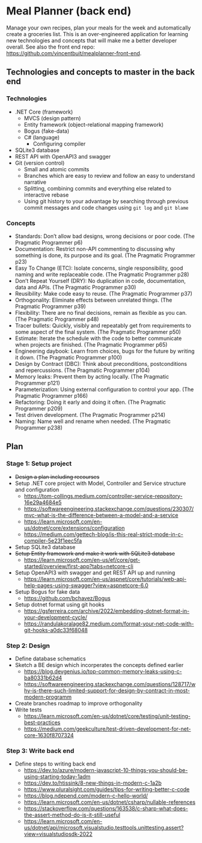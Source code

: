 # Meal Planner (back end)

Manage your own recipes, plan your meals for the week and automatically create a groceries list. This is an over-engineered application for learning new technologies and concepts that will make me a better developer overall. See also the front end repo: https://github.com/vincentbuit/mealplanner-front-end.

## Technologies and concepts to master in the back end

### Technologies

- .NET Core (framework)
  - MVCS (design pattern)
  - Entity framework (object-relational mapping framework)
  - Bogus (fake-data)
  - C# (language)
    - Configuring compiler
- SQLite3 database
- REST API with OpenAPI3 and swagger
- Git (version control)
    - Small and atomic commits
    - Branches which are easy to review and follow an easy to understand narrative
    - Splitting, combining commits and everything else related to interactive rebase    
    - Using git history to your advantage by searching through previous commit messages and code changes using ```git log``` and ```git blame```

### Concepts

- Standards: Don’t allow bad designs, wrong decisions or poor code. (The Pragmatic Programmer p6)
- Documentation: Restrict non-API commenting to discussing why something is done, its purpose and its goal. (The Pragmatic Programmer p23)
- Easy To Change (ETC): Isolate concerns, single responsibility, good naming and write replaceable code. (The Pragmatic Programmer p28)
- Don’t Repeat Yourself (DRY): No duplication in code, documentation, data and APIs. (The Pragmatic Programmer p30)
- Reusibility: Make code easy to reuse. (The Pragmatic Programmer p37)
- Orthogonality: Eliminate effects between unrelated things. (The Pragmatic Programmer p39)
- Flexibility: There are no final decisions, remain as flexible as you can. (The Pragmatic Programmer p48)
- Tracer bullets: Quickly, visibly and repeatably get from requirements to some aspect of the final system. (The Pragmatic Programmer p50)
- Estimate: Iterate the schedule with the code to better communicate when projects are finished. (The Pragmatic Programmer p65)
- Engineering daybook: Learn from choices, bugs for the future by writing it down. (The Pragmatic Programmer p100)
- Design by Contract (DBC): Think about preconditions, postconditions and repercussions. (The Pragmatic Programmer p104)
- Memory leaks: Prevent them by acting locally. (The Pragmatic Programmer p121)
- Parameterization: Using external configuration to control your app. (The Pragmatic Programmer p166)
- Refactoring: Doing it early and doing it often. (The Pragmatic Programmer p209)
- Test driven development. (The Pragmatic Programmer p214)
- Naming: Name well and rename when needed. (The Pragmatic Programmer p238)

## Plan

### Stage 1: Setup project

- ~~Design a plan including recourses~~
- Setup .NET core project with Model, Controller and Service structure and configuration
    - https://tom-collings.medium.com/controller-service-repository-16e29a4684e5
    - https://softwareengineering.stackexchange.com/questions/230307/mvc-what-is-the-difference-between-a-model-and-a-service
    - https://learn.microsoft.com/en-us/dotnet/core/extensions/configuration
    - https://medium.com/gettech-blog/is-this-real-strict-mode-in-c-compiler-5e23f1eec5fa
- Setup SQLite3 database
- ~~Setup Entity framework and make it work with SQLite3 database~~
    - https://learn.microsoft.com/en-us/ef/core/get-started/overview/first-app?tabs=netcore-cli
- Setup OpenAPI3 with swagger and get REST API up and running
    - https://learn.microsoft.com/en-us/aspnet/core/tutorials/web-api-help-pages-using-swagger?view=aspnetcore-6.0
- Setup Bogus for fake data
    - https://github.com/bchavez/Bogus
- Setup dotnet format using git hooks
    - https://gsferreira.com/archive/2022/embedding-dotnet-format-in-your-development-cycle/
    - https://randulakoralage82.medium.com/format-your-net-code-with-git-hooks-a0dc33f68048

### Step 2: Design

- Define database schematics
- Sketch a BE design which incorperates the concepts defined earlier
    - https://blog.devgenius.io/top-common-memory-leaks-using-c-ba80331b62d4
    - https://softwareengineering.stackexchange.com/questions/128717/why-is-there-such-limited-support-for-design-by-contract-in-most-modern-programm
- Create branches roadmap to improve orthogonality
- Write tests
    - https://learn.microsoft.com/en-us/dotnet/core/testing/unit-testing-best-practices
    - https://medium.com/geekculture/test-driven-development-for-net-core-1630f8707324

### Step 3: Write back end

- Define steps to writing back end
    - https://dev.to/azure/modern-javascript-10-things-you-should-be-using-starting-today-1adm
    - https://dev.to/htissink/8-new-things-in-modern-c-1a2b
    - https://www.pluralsight.com/guides/tips-for-writing-better-c-code
    - https://blog.ndepend.com/modern-c-hello-world/
    - https://learn.microsoft.com/en-us/dotnet/csharp/nullable-references
    - https://stackoverflow.com/questions/163538/c-sharp-what-does-the-assert-method-do-is-it-still-useful
    - https://learn.microsoft.com/en-us/dotnet/api/microsoft.visualstudio.testtools.unittesting.assert?view=visualstudiosdk-2022
